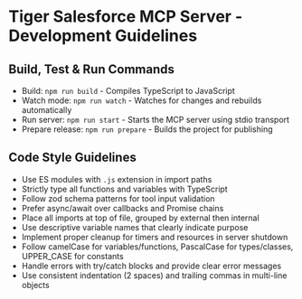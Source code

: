 # Tiger Salesforce MCP Server - Development Guidelines

## Build, Test & Run Commands

- Build: `npm run build` - Compiles TypeScript to JavaScript
- Watch mode: `npm run watch` - Watches for changes and rebuilds automatically
- Run server: `npm run start` - Starts the MCP server using stdio transport
- Prepare release: `npm run prepare` - Builds the project for publishing

## Code Style Guidelines

- Use ES modules with `.js` extension in import paths
- Strictly type all functions and variables with TypeScript
- Follow zod schema patterns for tool input validation
- Prefer async/await over callbacks and Promise chains
- Place all imports at top of file, grouped by external then internal
- Use descriptive variable names that clearly indicate purpose
- Implement proper cleanup for timers and resources in server shutdown
- Follow camelCase for variables/functions, PascalCase for types/classes, UPPER_CASE for constants
- Handle errors with try/catch blocks and provide clear error messages
- Use consistent indentation (2 spaces) and trailing commas in multi-line objects
